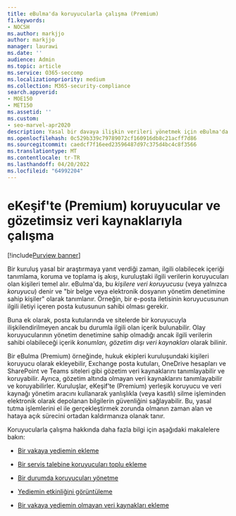 ```yaml
---
title: eBulma'da koruyucularla çalışma (Premium)
f1.keywords:
- NOCSH
ms.author: markjjo
author: markjjo
manager: laurawi
ms.date: ''
audience: Admin
ms.topic: article
ms.service: O365-seccomp
ms.localizationpriority: medium
ms.collection: M365-security-compliance
search.appverid:
- MOE150
- MET150
ms.assetid: ''
ms.custom:
- seo-marvel-apr2020
description: Yasal bir davaya ilişkin verileri yönetmek için eBulma'da (Premium) koruyucu yönetim aracını kullanmayı öğrenin.
ms.openlocfilehash: 0c529b339c79789072cf160916db8c21acff7d86
ms.sourcegitcommit: caedcf7f16eed23596487d97c375d4bc4c8f3566
ms.translationtype: MT
ms.contentlocale: tr-TR
ms.lasthandoff: 04/20/2022
ms.locfileid: "64992204"
---
```

# <a name="work-with-custodians-and-non-custodial-data-sources-in-ediscovery-premium"></a>eKeşif'te (Premium) koruyucular ve gözetimsiz veri kaynaklarıyla çalışma

[!include[Purview banner](../includes/purview-rebrand-banner.md)]

Bir kuruluş yasal bir araştırmaya yanıt verdiği zaman, ilgili olabilecek içeriği tanımlama, koruma ve toplama iş akışı, kuruluştaki ilgili verilerin koruyucuları olan kişileri temel alır. eBulma'da, bu *kişilere veri koruyucusu* (veya yalnızca *koruyucu*) denir ve "bir belge veya elektronik dosyanın yönetim denetimine sahip kişiler" olarak tanımlanır. Örneğin, bir e-posta iletisinin koruyucusunun ilgili iletiyi içeren posta kutusunun sahibi olması gerekir.

Buna ek olarak, posta kutularında ve sitelerde bir koruyucuyla ilişkilendirilmeyen ancak bu durumla ilgili olan içerik bulunabilir. Olay koruyucularının yönetim denetimine sahip olmadığı ancak ilgili verilerin sahibi olabileceği içerik *konumları, gözetim dışı veri kaynakları* olarak bilinir.

Bir eBulma (Premium) örneğinde, hukuk ekipleri kuruluşundaki kişileri koruyucu olarak ekleyebilir, Exchange posta kutuları, OneDrive hesapları ve SharePoint ve Teams siteleri gibi gözetim veri kaynaklarını tanımlayabilir ve koruyabilir. Ayrıca, gözetim altında olmayan veri kaynaklarını tanımlayabilir ve koruyabilirler. Kuruluşlar, eKeşif'te (Premium) yerleşik koruyucu ve veri kaynağı yönetim aracını kullanarak yanlışlıkla (veya kasıtlı) silme işleminden elektronik olarak depolanan bilgilerin güvenliğini sağlayabilir. Bu, yasal tutma işlemlerini el ile gerçekleştirmek zorunda olmanın zaman alan ve hataya açık sürecini ortadan kaldırmanıza olanak tanır.

Koruyucularla çalışma hakkında daha fazla bilgi için aşağıdaki makalelere bakın:

- [Bir vakaya yediemin ekleme](add-custodians-to-case.md)

- [Bir servis talebine koruyucuları toplu ekleme](bulk-add-custodians.md)

- [Bir durumda koruyucuları yönetme](manage-new-custodians.md)

- [Yediemin etkinliğini görüntüleme](view-custodian-activity.md)

- [Bir vakaya yediemin olmayan veri kaynakları ekleme](non-custodial-data-sources.md)
